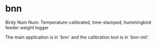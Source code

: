 # bnn
Birdy Num Num: Temperature-calibrated, time-stamped, hummingbird feeder weight logger

The main application is in 'bnn' and the calibration tool is in 'bnn-init'.
